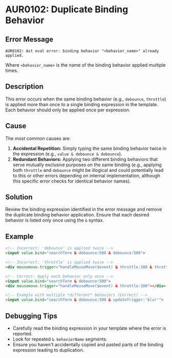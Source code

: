 # AUR0102: Duplicate Binding Behavior

## Error Message

`AUR0102: Ast eval error: binding behavior "<behavior_name>" already applied.`

Where `<behavior_name>` is the name of the binding behavior applied multiple times.

## Description

This error occurs when the same binding behavior (e.g., `debounce`, `throttle`) is applied more than once to a single binding expression in the template. Each behavior should only be applied once per expression.

## Cause

The most common causes are:

1.  **Accidental Repetition:** Simply typing the same binding behavior twice in the expression (e.g., `value & debounce & debounce`).
2.  **Redundant Behaviors:** Applying two different binding behaviors that serve mutually exclusive purposes on the same binding (e.g., applying both `throttle` and `debounce` might be illogical and could potentially lead to this or other errors depending on internal implementation, although this specific error checks for identical behavior names).

## Solution

Review the binding expression identified in the error message and remove the duplicate binding behavior application. Ensure that each desired behavior is listed only once using the `&` syntax.

## Example

```html
<!-- Incorrect: 'debounce' is applied twice -->
<input value.bind="searchTerm & debounce:500 & debounce:500">

<!-- Incorrect: 'throttle' is applied twice -->
<div mousemove.trigger="handleMouseMove($event) & throttle:100 & throttle:100"></div>

<!-- Correct: Apply each behavior only once -->
<input value.bind="searchTerm & debounce:500">
<div mousemove.trigger="handleMouseMove($event) & throttle:100"></div>

<!-- Example with multiple *different* behaviors (Correct) -->
<input value.bind="searchTerm & debounce:500 & updateTrigger:'blur'">
```

## Debugging Tips

*   Carefully read the binding expression in your template where the error is reported.
*   Look for repeated `& behaviorName` segments.
*   Ensure you haven't accidentally copied and pasted parts of the binding expression leading to duplication.
